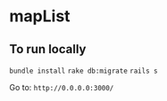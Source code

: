 mapList
=======

## To run locally

`bundle install`
`rake db:migrate`
`rails s`

Go to:
`http://0.0.0.0:3000/`
